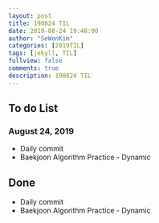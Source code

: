 ```yaml
---
layout: post
title: 190824 TIL
date: 2019-08-24 19:48:00
author: "SeWonKim"
categories: [2019TIL]
tags: [jekyll, TIL]
fullview: false
comments: true
description: 190824 TIL
---
```


## To do List

### August 24, 2019

- Daily commit
- Baekjoon Algorithm Practice - Dynamic

## Done

- Daily commit
- Baekjoon Algorithm Practice - Dynamic
